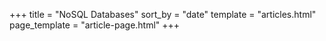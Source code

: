 +++
title = "NoSQL Databases"
sort_by = "date"
template = "articles.html"
page_template = "article-page.html"
+++

